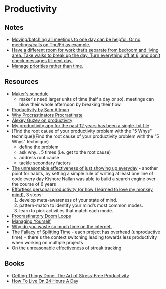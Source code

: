 # Productivity

## Notes

- [Moving/batching all meetings to one day can be helpful. Or no meetings/calls on Thu/Fri as example.](https://twitter.com/coreyhainesco/status/1387557466179653632)
- [Have a different room for work that’s separate from bedroom and living area. Take walks to break up the day. Turn everything off at 6, and don’t check messages till next day.](https://twitter.com/herrmanndigital/status/1387773860636995592)
- [Manage priorities rather than time.](https://twitter.com/MikeyFox/status/1387699937954119683)

## Resources

- [Maker's schedule](http://www.paulgraham.com/makersschedule.html)
  - maker's need larger units of time (half a day or so), meetings can blow their whole afternoon by breaking their flow.
- [Productivity by Sam Altman](https://blog.samaltman.com/productivity)
- [Why Procrastinators Procrastinate](https://waitbutwhy.com/2013/10/why-procrastinators-procrastinate.html)
- [Alexey Guzey on productivity](https://guzey.com/productivity/)
- [My productivity app for the past 12 years has been a single .txt file](https://news.ycombinator.com/item?id=22276184)
- [Find the root cause of your productivity problem with the "5 Whys" technique](Find the root cause of your productivity problem with the "5 Whys" technique)
  - define the problem
  - ask why... 5 times (i.e. get to the root cause)
  - address root cause
  - tackle secondary factors
- [The unreasonable effectiveness of just showing up everyday](https://typesense.org/blog/the-unreasonable-effectiveness-of-just-showing-up-everyday/) - another point for habits,
  by setting a simple rule of writing at least one line of code every day Kishore Nallan was able to build a search engine over the course of 6 years
- [Effortless personal productivity (or how I learned to love my monkey mind)](https://jakobgreenfeld.com/personal-productivity), 3 steps:
  1. develop meta-awareness of your state of mind.
  2. pattern-match to identify your mind’s most common modes.
  3. learn to pick activities that match each mode.
- [Procrastinatory Doom Loops](https://brennancolberg.com/blog/procrastinatory-doom-loops)
- [Managing Yourself](https://m.subbu.org/managing-yourself-3c2fb748d70c)
- [Why do you waste so much time on the internet.](https://zan.bearblog.dev/why-i-waste-time/)
- [The Fallacy of Splitting Time ](https://www.bennorthrop.com/Essays/2022/fallacy-of-splitting-time.php) - each project has overhead (unproductive time) + there's the context switching leading towards less productivity when working on multiple projects
- [On the unreasonable effectiveness of streak tracking](https://brandur.org/fragments/streak-tracking)

## Books

- [Getting Things Done: The Art of Stress-Free Productivity](https://www.amazon.com/Getting-Things-Done-Stress-Free-Productivity/dp/0143126563)
- [How To Live On 24 Hours A Day](https://www.amazon.com/How-Live-24-Hours-Day/dp/1603863680)

